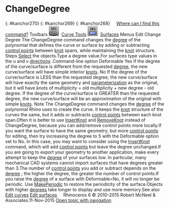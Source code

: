 ---
---


# ChangeDegree
{: #kanchor270}
{: #kanchor269}
{: #kanchor268}
 [![images/transparent.gif](images/transparent.gif)Where can I find this command?](javascript:void(0);) Toolbars
![images/changedegree.png](images/changedegree.png) [Curve Tools](curve-tools-toolbar.html) 
![images/changedegree-srf.png](images/changedegree-srf.png) [Surfaces](surface-tools-toolbar.html) 
Menus
Edit
Change Degree
The ChangeDegree command changes the [degree](degree.html) of the polynomial that defines the curve or surface by adding or subtracting [control points](controlpoint.html) between [knot](knot.html) spans, while maintaining the [knot](knot.html) structure.
Steps
 [Select](select-objects.html) the objects.Type a degree value.For surfaces type values in the u and v [directions](curvesurfacedirection.html) .Command-line option
Deformable
Yes
If the degree of the curve/surface is different from the requested [degree](degree.html), the new curve/surface will have simple interior [knots](knot.html).
No
If the degree of the curve/surface is LESS than the requested degree, the new curve/surface will have exactly the same geometry and [parameterization](parameterization.html) as the original, but it will have knots of multiplicity = old multiplicity + new degree - old degree.
If the degree of the curve/surface is GREATER than the requested degree, the new curve/surface will be an approximation of the original with simple [knots](knot.html).
Note
The ChangeDegree command changes the [degree](degree.html) of the polynomial Rhino uses to create the curve. It keeps the [knot](knot.html) structure of the curves the same, but it adds or subtracts [control points](controlpoint.html) between each knot span.Often it is better to use [InsertKnot](insertknot.html) and [RemoveKnot](insertknot.html#removeknot) instead of ChangeDegree, because you can add/remove control points more locally.If you want the surface to have the same geometry, but more [control points](controlpoint.html) for editing, then try increasing the degree to 5 with the Deformable option set to No. In this case, you may want to consider using the [InsertKnot](insertknot.html) command, which will add [control points](controlpoint.html) but leave the degree unchanged.If you are going to export your geometry to another application, make every attempt to keep the [degree](degree.html) of your surfaces low. In particular, many mechanical CAD systems cannot import surfaces that have degrees greater than 3.The number of [control points](controlpoint.html) you add or subtract depends on the [degree](degree.html) ; the higher the degree, the greater the number of control points.If you raise the [degree](degree.html) of a surface with Deformable=No, it will no longer be periodic. Use [MakePeriodic](makeperiodic.html) to restore the periodicity of the surface.Objects with higher [degrees](degree.html) take longer to display and use more memory.See also
 [Edit curves](sak-curvetools.html) 
 [Edit surfaces](sak-surfacetools.html) 
&#160;
&#160;
Rhinoceros 6 © 2010-2015 Robert McNeel &amp; Associates.11-Nov-2015
 [Open topic with navigation](changedegree.html) 

